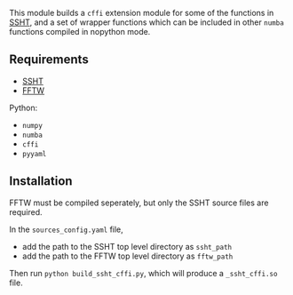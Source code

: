 This module builds a `cffi` extension module for some of the functions in [SSHT](https://github.com/astro-informatics/ssht), and a set of wrapper functions
which can be included in other `numba` functions compiled in nopython mode.

## Requirements

- [SSHT](https://github.com/astro-informatics/ssht)
- [FFTW](http://www.fftw.org/download.html)

Python:
- `numpy`
- `numba`
- `cffi`
- `pyyaml`


## Installation

FFTW must be compiled seperately, but only the SSHT source files are required.

In the `sources_config.yaml` file,
- add the path to the SSHT top level directory as `ssht_path`
- add the path to the FFTW top level directory as `fftw_path`

Then run `python build_ssht_cffi.py`, which will produce a `_ssht_cffi.so` file.
